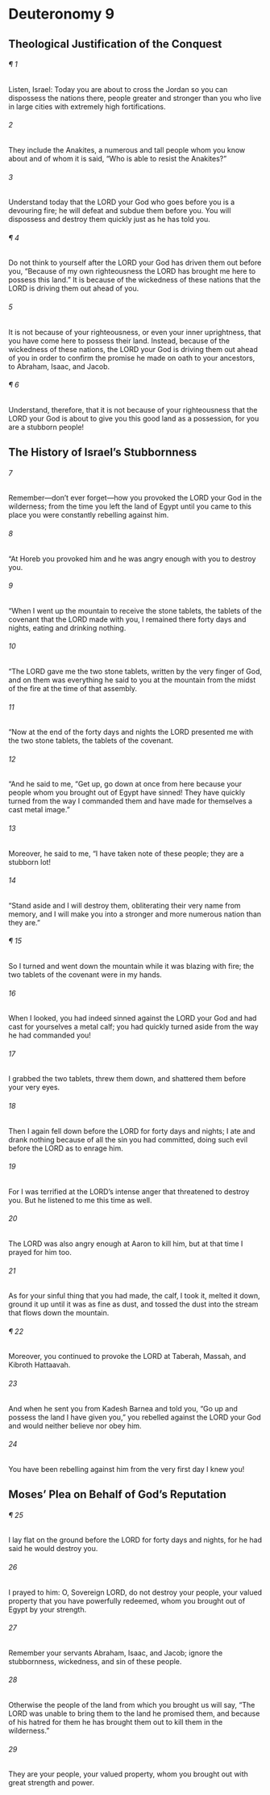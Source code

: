 # Deuteronomy 9
## Theological Justification of the Conquest
###### ¶ 1
Listen, Israel: Today you are about to cross the Jordan so you can dispossess the nations there, people greater and stronger than you who live in large cities with extremely high fortifications.
###### 2
They include the Anakites, a numerous and tall people whom you know about and of whom it is said, “Who is able to resist the Anakites?”
###### 3
Understand today that the LORD your God who goes before you is a devouring fire; he will defeat and subdue them before you. You will dispossess and destroy them quickly just as he has told you.
###### ¶ 4
Do not think to yourself after the LORD your God has driven them out before you, “Because of my own righteousness the LORD has brought me here to possess this land.” It is because of the wickedness of these nations that the LORD is driving them out ahead of you.
###### 5
It is not because of your righteousness, or even your inner uprightness, that you have come here to possess their land. Instead, because of the wickedness of these nations, the LORD your God is driving them out ahead of you in order to confirm the promise he made on oath to your ancestors, to Abraham, Isaac, and Jacob.
###### ¶ 6
Understand, therefore, that it is not because of your righteousness that the LORD your God is about to give you this good land as a possession, for you are a stubborn people!
## The History of Israel’s Stubbornness
###### 7
Remember—don’t ever forget—how you provoked the LORD your God in the wilderness; from the time you left the land of Egypt until you came to this place you were constantly rebelling against him.
###### 8
“At Horeb you provoked him and he was angry enough with you to destroy you.
###### 9
“When I went up the mountain to receive the stone tablets, the tablets of the covenant that the LORD made with you, I remained there forty days and nights, eating and drinking nothing.
###### 10
“The LORD gave me the two stone tablets, written by the very finger of God, and on them was everything he said to you at the mountain from the midst of the fire at the time of that assembly.
###### 11
“Now at the end of the forty days and nights the LORD presented me with the two stone tablets, the tablets of the covenant.
###### 12
“And he said to me, “Get up, go down at once from here because your people whom you brought out of Egypt have sinned! They have quickly turned from the way I commanded them and have made for themselves a cast metal image.”
###### 13
Moreover, he said to me, “I have taken note of these people; they are a stubborn lot!
###### 14
“Stand aside and I will destroy them, obliterating their very name from memory, and I will make you into a stronger and more numerous nation than they are.”
###### ¶ 15
So I turned and went down the mountain while it was blazing with fire; the two tablets of the covenant were in my hands.
###### 16
When I looked, you had indeed sinned against the LORD your God and had cast for yourselves a metal calf; you had quickly turned aside from the way he had commanded you!
###### 17
I grabbed the two tablets, threw them down, and shattered them before your very eyes.
###### 18
Then I again fell down before the LORD for forty days and nights; I ate and drank nothing because of all the sin you had committed, doing such evil before the LORD as to enrage him.
###### 19
For I was terrified at the LORD’s intense anger that threatened to destroy you. But he listened to me this time as well.
###### 20
The LORD was also angry enough at Aaron to kill him, but at that time I prayed for him too.
###### 21
As for your sinful thing that you had made, the calf, I took it, melted it down, ground it up until it was as fine as dust, and tossed the dust into the stream that flows down the mountain.
###### ¶ 22
Moreover, you continued to provoke the LORD at Taberah, Massah, and Kibroth Hattaavah.
###### 23
And when he sent you from Kadesh Barnea and told you, “Go up and possess the land I have given you,” you rebelled against the LORD your God and would neither believe nor obey him.
###### 24
You have been rebelling against him from the very first day I knew you!
## Moses’ Plea on Behalf of God’s Reputation
###### ¶ 25
I lay flat on the ground before the LORD for forty days and nights, for he had said he would destroy you.
###### 26
I prayed to him: O, Sovereign LORD, do not destroy your people, your valued property that you have powerfully redeemed, whom you brought out of Egypt by your strength.
###### 27
Remember your servants Abraham, Isaac, and Jacob; ignore the stubbornness, wickedness, and sin of these people.
###### 28
Otherwise the people of the land from which you brought us will say, “The LORD was unable to bring them to the land he promised them, and because of his hatred for them he has brought them out to kill them in the wilderness.”
###### 29
They are your people, your valued property, whom you brought out with great strength and power.
